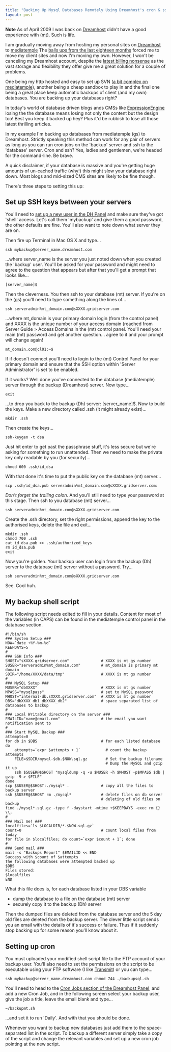 ```yaml
---
title: "Backing Up Mysql Databases Remotely Using Dreamhost's cron & ssh"
layout: post
---
```


**Note** As of April 2009 I was back on [Dreamhost](http://www.dreamhost.com/r.cgi?134796,) didn't have a good experience with [(mt)](http://mediatemple.net). Such is life.

I am gradually moving away from hosting my personal sites on [Dreamhost](http://www.dreamhost.com/r.cgi?134796) to [mediatemple](http://mediatemple.net.) The [balls ups from the last eighteen months](http://blog.dreamhost.com/category/foobars/) forced me to move my client sites and now I'm moving my own. However, I won't be canceling my Dreamhost account, despite the [latest billing nonsense](http://blog.dreamhost.com/2008/01/16/the-aftermath/) as the vast storage and flexibility they offer give me a great solution for a couple of problems.

One being my http hosted and easy to set up SVN ([a bit complex on mediatemple](http://kb.mediatemple.net/article.php?id=143)), another being a cheap sandbox to play in and the final one being a great place keep automatic backups of client (and my own) databases. You are backing up your databases right?

In today's world of database driven blogs ands CMSs like [ExpressionEngine](http://expressionengine.com/index.php?affiliate=deepcalm) losing the the database means losing not only the content but the design too! Best you keep it backed up hey? Plus it'd be rubbish to lose all those latest thrilling articles.

In my example I'm backing up databases from mediatemple (gs) to Dreamhost. Strictly speaking this method can work for any pair of servers as long as you can run cron jobs on the 'backup' server and ssh to the 'database' server. Cron and ssh? Yes, ladies and gentlemen, we're headed for the command-line. Be brave.

A quick disclaimer, if your database is massive and you're getting huge amounts of un-cached traffic (why!) this might slow your database right down. Most blogs and mid-sized CMS sites are likely to be fine though.

There's three steps to setting this up:

## Set up SSH keys between your servers

You'll need to [set up a new user in the DH Panel](https://panel.dreamhost.com/index.cgi?tree=users.users) and make sure they've got 'shell' access. Let's call them 'mybackup' and give them a good password, the other defaults are fine. You'll also want to note down what server they are on.

Then fire up Terminal in Mac OS X and type...

    ssh mybackup@server_name.dreamhost.com

...where server_name is the server you just noted down when you created the 'backup' user. You'll be asked for your password and might need to agree to the question that appears but after that you'll get a prompt that looks like...

    [server_name]$

Then the cleverness. You then ssh to your database (mt) server. If you're on the (gs) you'll need to type something along the lines of...

    ssh serveradmin%mt_domain.com@sXXXX.gridserver.com

...where mt_domain is your primary domain login (from the control panel) and XXXX is the unique number of your access domain (reached from Server Guide > Access Domains in the (mt) control panel. You'll need your main (mt) password and get another question... agree to it and your prompt will change again!

    mt_domain.com@cl01:~$

If if doesn't connect you'll need to login to the (mt) Control Panel for your primary domain and ensure that the SSH option within 'Server Administrator' is set to be enabled.

If it works? Well done you've connected to the database (mediatemple) server through the backup (Dreamhost) server. Now type...

    exit

...to drop you back to the backup (Dh) server: [server_name]$. Now to build the keys. Make a new directory called .ssh (it might already exist)...

    mkdir .ssh

Then create the keys...

    ssh-keygen -t dsa

Just hit enter to get past the passphrase stuff, it's less secure but we're asking for something to run unattended. Then we need to make the private key only readable by you (for security)...

    chmod 600 .ssh/id_dsa

With that done it's time to put the public key on the database (mt) server...

    scp .ssh/id_dsa.pub serveradmin%mt_domain.com@sXXXX.gridserver.com:

*Don't forget the trailing colon*. And you'll still need to type your password at this stage. Then ssh to you database (mt) server...

    ssh serveradmin%mt_domain.com@sXXXX.gridserver.com

Create the .ssh directory, set the right permissions, append the key to the authorised keys, delete the file and exit...

    mkdir .ssh
    chmod 700 .ssh
    cat id_dsa.pub >> .ssh/authorized_keys
    rm id_dsa.pub
    exit

Now you're golden. Your backup user can login from the backup (Dh) server to the database (mt) server without a password. Try...

    ssh serveradmin%mt_domain.com@sXXXX.gridserver.com

See. Cool huh.

## My backup shell script

The following script needs edited to fill in your details. Content for most of the variables (in CAPS) can be found in the mediatemple control panel in the database section.

    #!/bin/sh
    ### System Setup ###
    NOW=`date +%Y-%m-%d`
    KEEPDAYS=5
    #
    ### SSH Info ###
    SHOST="sXXXX.gridserver.com"              # XXXX is mt gs number
    SUSER="serveradmin%mt_domain.com"         # mt_domain is primary mt domain
    SDIR="/home/XXXX/data/tmp"                # XXXX is mt gs number
    #
    ### MySQL Setup ###
    MUSER="dbXXXX"                            # XXXX is mt gs number
    MPASS="mysqlpass"                         # set to MySQL password
    MHOST="internal-db.sXXXX.gridserver.com"  # XXXX is mt gs number
    DBS="dbXXXX_db1 dbXXXX_db2"               # space separated list of databases to backup
    #
    ### Local Writable directory on the server ###
    EMAILID="name@email.com"                  # the email you want notification sent to
    #
    ### Start MySQL Backup ###
    attempts=0
    for db in $DBS                            # for each listed database
    do
        attempts=`expr $attempts + 1`           # count the backup attempts
        FILE=$SDIR/mysql-$db.$NOW.sql.gz        # Set the backup filename
                                                # Dump the MySQL and gzip it up
        ssh $SUSER@$SHOST "mysqldump -q -u $MUSER -h $MHOST -p$MPASS $db | gzip -9 > $FILE"
    done
    scp $SUSER@$SHOST:./mysql* .              # copy all the files to backup server
    ssh $SUSER@$SHOST rm ./mysql*             # delete files on db server
                                              # deleting of old files on backup
    find ./mysql*.sql.gz -type f -daystart -mtime +$KEEPDAYS -exec rm {} \\;
    #
    ### Mail me! ###
    localfiles=`ls $LOCALDIR/*.$NOW.sql.gz`
    count=0                                   # count local files from today
    for file in $localfiles; do count=`expr $count + 1`; done
    #
    ### Send mail ###
    mail -s "Backups Report" $EMAILID << END
    Success with $count of $attempts
    The following databases were attempted backed up
    $DBS
    Files stored:
    $localfiles
    END

What this file does is, for each database listed in your DBS variable

- dump the database to a file on the database (mt) server
- securely copy it to the backup (Dh) server

Then the dumped files are deleted from the database server and the 5 day old files are deleted from the backup server. The clever little script sends you an email with the details of it's success or failure. Thus if it suddenly stop backing up for some reason you'll know about it.

## Setting up cron

You must uploaded your modified shell script file to the FTP account of your backup user. You'll also need to set the permissions on the script to be executable using your FTP software (I like [Transmit](http://panic.com/transmit)) or you can type...

    ssh mybackup@server_name.dreamhost.com chmod 744 ./backupsql.sh

You'll need to head to the [Cron Jobs section of the Dreamhost Panel](https://panel.dreamhost.com/index.cgi?tree=goodies.cron), and add a new Cron Job, and in the following screen select your backup user, give the job a title, leave the email blank and type...

    ~/backupmt.sh

...and set it to run 'Daily'. And with that you should be done.

Whenever you want to backup new databases just add them to the space-separated list in the script. To backup a different server simply take a copy of the script and change the relevant variables and set up a new cron job pointing at the new script.